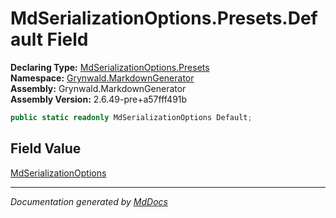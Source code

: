 ﻿<!--  
  <auto-generated>   
    The contents of this file were generated by a tool.  
    Changes to this file may be list if the file is regenerated  
  </auto-generated>   
-->

# MdSerializationOptions.Presets.Default Field

**Declaring Type:** [MdSerializationOptions.Presets](../index.md)  
**Namespace:** [Grynwald.MarkdownGenerator](../../../index.md)  
**Assembly:** Grynwald.MarkdownGenerator  
**Assembly Version:** 2.6.49\-pre+a57fff491b

```csharp
public static readonly MdSerializationOptions Default;
```

## Field Value

[MdSerializationOptions](../../index.md)

___

*Documentation generated by [MdDocs](https://github.com/ap0llo/mddocs)*
